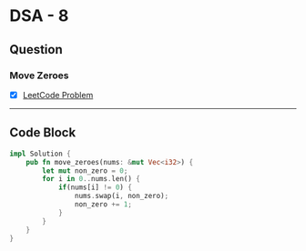 # DSA - 8

## Question

### Move Zeroes

- [x] [LeetCode Problem](https://leetcode.com/problems/move-zeroes/)

---

## Code Block

```rust
impl Solution {
    pub fn move_zeroes(nums: &mut Vec<i32>) {
        let mut non_zero = 0;
        for i in 0..nums.len() {
            if(nums[i] != 0) {
                nums.swap(i, non_zero);
                non_zero += 1;
            }
        }
    }
}

```

<!-- ## Code Image

![alt text](image.png) -->

